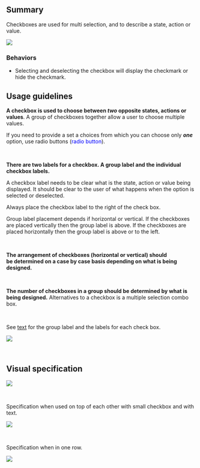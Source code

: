 ## Summary
Checkboxes are used for multi selection, and to describe a state, action or value.

<span style="line-height: 1.42857;"><span class="confluence-embedded-file-wrapper"><img src="assets/images/ui-components/input-controls/checkbox/checkbox.png" class="confluence-embedded-image" /></span></span>

### Behaviors

-   Selecting and deselecting the checkbox will display the checkmark or hide the checkmark.

## Usage guidelines

**A checkbox is used to choose between *two* opposite states, actions or values**. A group of checkboxes together allow a user to choose multiple values.

If you need to provide a set a choices from which you can choose only ***one*** option, use radio buttons (<span style="color: rgb(0,0,255);">radio button</span>).

 

**There are two labels for a checkbox. A group label and the individual checkbox labels.**

A checkbox label needs to be clear what is the state, action or value being displayed. It should be clear to the user of what happens when the option is selected or deselected.

Always place the checkbox label to the right of the check box. 

Group label placement depends if horizontal or vertical. If the checkboxes are placed vertically then the group label is above. If the checkboxes are placed horizontally then the group label is above or to the left.

 

**The arrangement of checkboxes (horizontal or vertical) should be determined on a case by case basis depending on what is being designed.**

 

**The number of checkboxes in a group should be determined by what is being designed.** Alternatives to a checkbox is a multiple selection combo box. 

 

See [text](#/design-conventions/text) for the group label and the labels for each check box.

<span class="confluence-embedded-file-wrapper"><img src="assets/images/ui-components/input-controls/checkbox/checkbox-group.png" class="confluence-embedded-image" /></span>

 

## Visual specification


<span class="confluence-embedded-file-wrapper"><img src="assets/images/ui-components/input-controls/checkbox/visual-specification-1.png" class="confluence-embedded-image" /></span>

 

Specification when used on top of each other with small checkbox and with text.

<span class="confluence-embedded-file-wrapper"><img src="assets/images/ui-components/input-controls/checkbox/visual-specification-2.png" class="confluence-embedded-image" /></span>

 

Specification when in one row.

<span class="confluence-embedded-file-wrapper"><img src="assets/images/ui-components/input-controls/checkbox/visual-specification-3.png" class="confluence-embedded-image" /></span>

 

